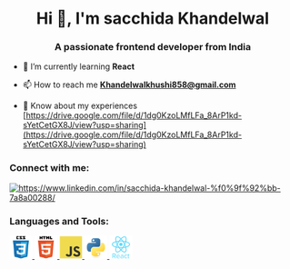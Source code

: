 <h1 align="center">Hi 👋, I'm sacchida Khandelwal</h1>
<h3 align="center">A passionate frontend developer from India</h3>

- 🌱 I’m currently learning **React**

- 📫 How to reach me **Khandelwalkhushi858@gmail.com**

- 📄 Know about my experiences [https://drive.google.com/file/d/1dg0KzoLMfLFa_8ArP1kd-sYetCetGX8J/view?usp=sharing](https://drive.google.com/file/d/1dg0KzoLMfLFa_8ArP1kd-sYetCetGX8J/view?usp=sharing)

<h3 align="left">Connect with me:</h3>
<p align="left">
<a href="https://linkedin.com/in/https://www.linkedin.com/in/sacchida-khandelwal-%f0%9f%92%bb-7a8a00288/" target="blank"><img align="center" src="https://raw.githubusercontent.com/rahuldkjain/github-profile-readme-generator/master/src/images/icons/Social/linked-in-alt.svg" alt="https://www.linkedin.com/in/sacchida-khandelwal-%f0%9f%92%bb-7a8a00288/" height="30" width="40" /></a>
</p>

<h3 align="left">Languages and Tools:</h3>
<p align="left"> <a href="https://www.w3schools.com/css/" target="_blank" rel="noreferrer"> <img src="https://raw.githubusercontent.com/devicons/devicon/master/icons/css3/css3-original-wordmark.svg" alt="css3" width="40" height="40"/> </a> <a href="https://www.w3.org/html/" target="_blank" rel="noreferrer"> <img src="https://raw.githubusercontent.com/devicons/devicon/master/icons/html5/html5-original-wordmark.svg" alt="html5" width="40" height="40"/> </a> <a href="https://developer.mozilla.org/en-US/docs/Web/JavaScript" target="_blank" rel="noreferrer"> <img src="https://raw.githubusercontent.com/devicons/devicon/master/icons/javascript/javascript-original.svg" alt="javascript" width="40" height="40"/> </a> <a href="https://www.python.org" target="_blank" rel="noreferrer"> <img src="https://raw.githubusercontent.com/devicons/devicon/master/icons/python/python-original.svg" alt="python" width="40" height="40"/> </a> <a href="https://reactjs.org/" target="_blank" rel="noreferrer"> <img src="https://raw.githubusercontent.com/devicons/devicon/master/icons/react/react-original-wordmark.svg" alt="react" width="40" height="40"/> </a> </p>
